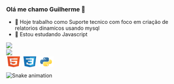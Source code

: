 ### Olá me chamo Guilherme 👋

- 🔭 Hoje trabalho como Suporte tecnico com foco em criação de relatorios dinamicos usando mysql
- 🌱 Estou estudando Javascript 

<div>
  <a href="https://beacons.ai/Roveri-21">
  <img height="180em" src="https://github-readme-stats.vercel.app/api?username=Roveri-21&show_icons=true&theme=dark&include_all_commits=true&count_private=true"/>
</div>
<div>
  <a href = "mailto:guilherroveri21@gmail.com"><img src="https://img.shields.io/badge/Gmail-D14836?style=for-the-badge&logo=gmail&logoColor=white" target="_blank"></a>
</div>
<div>
   <img align="center" alt="Guilherme-HTML" height="30" width="40" src="https://raw.githubusercontent.com/devicons/devicon/master/icons/html5/html5-original.svg">
  <img align="center" alt="Guilherme-CSS" height="30" width="40" src="https://raw.githubusercontent.com/devicons/devicon/master/icons/css3/css3-original.svg">
   <img align="center" alt="Guilherme-Python" height="30" width="40" src="https://raw.githubusercontent.com/devicons/devicon/master/icons/python/python-original.svg">

![Snake animation](https://github.com/rafaballerini2/rafaballerini2/blob/output/github-contribution-grid-snake.svg)
</div>
